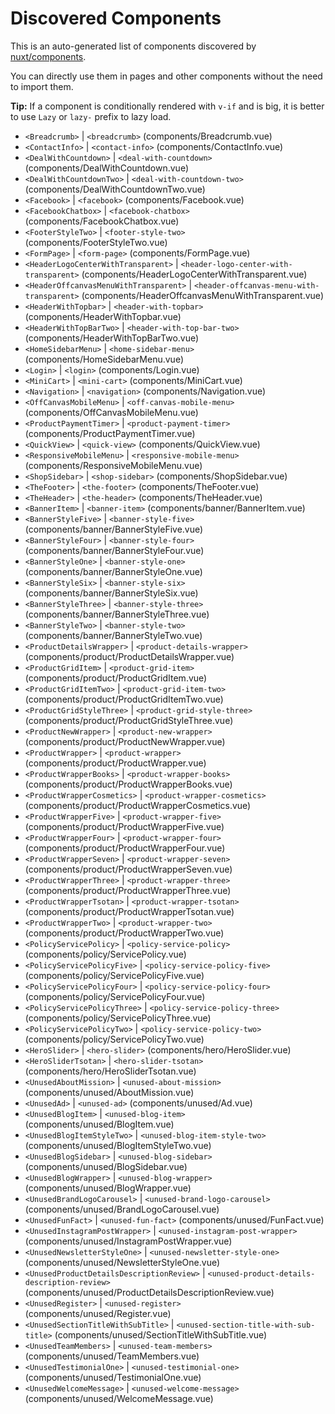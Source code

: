 # Discovered Components

This is an auto-generated list of components discovered by [nuxt/components](https://github.com/nuxt/components).

You can directly use them in pages and other components without the need to import them.

**Tip:** If a component is conditionally rendered with `v-if` and is big, it is better to use `Lazy` or `lazy-` prefix to lazy load.

- `<Breadcrumb>` | `<breadcrumb>` (components/Breadcrumb.vue)
- `<ContactInfo>` | `<contact-info>` (components/ContactInfo.vue)
- `<DealWithCountdown>` | `<deal-with-countdown>` (components/DealWithCountdown.vue)
- `<DealWithCountdownTwo>` | `<deal-with-countdown-two>` (components/DealWithCountdownTwo.vue)
- `<Facebook>` | `<facebook>` (components/Facebook.vue)
- `<FacebookChatbox>` | `<facebook-chatbox>` (components/FacebookChatbox.vue)
- `<FooterStyleTwo>` | `<footer-style-two>` (components/FooterStyleTwo.vue)
- `<FormPage>` | `<form-page>` (components/FormPage.vue)
- `<HeaderLogoCenterWithTransparent>` | `<header-logo-center-with-transparent>` (components/HeaderLogoCenterWithTransparent.vue)
- `<HeaderOffcanvasMenuWithTransparent>` | `<header-offcanvas-menu-with-transparent>` (components/HeaderOffcanvasMenuWithTransparent.vue)
- `<HeaderWithTopbar>` | `<header-with-topbar>` (components/HeaderWithTopbar.vue)
- `<HeaderWithTopBarTwo>` | `<header-with-top-bar-two>` (components/HeaderWithTopBarTwo.vue)
- `<HomeSidebarMenu>` | `<home-sidebar-menu>` (components/HomeSidebarMenu.vue)
- `<Login>` | `<login>` (components/Login.vue)
- `<MiniCart>` | `<mini-cart>` (components/MiniCart.vue)
- `<Navigation>` | `<navigation>` (components/Navigation.vue)
- `<OffCanvasMobileMenu>` | `<off-canvas-mobile-menu>` (components/OffCanvasMobileMenu.vue)
- `<ProductPaymentTimer>` | `<product-payment-timer>` (components/ProductPaymentTimer.vue)
- `<QuickView>` | `<quick-view>` (components/QuickView.vue)
- `<ResponsiveMobileMenu>` | `<responsive-mobile-menu>` (components/ResponsiveMobileMenu.vue)
- `<ShopSidebar>` | `<shop-sidebar>` (components/ShopSidebar.vue)
- `<TheFooter>` | `<the-footer>` (components/TheFooter.vue)
- `<TheHeader>` | `<the-header>` (components/TheHeader.vue)
- `<BannerItem>` | `<banner-item>` (components/banner/BannerItem.vue)
- `<BannerStyleFive>` | `<banner-style-five>` (components/banner/BannerStyleFive.vue)
- `<BannerStyleFour>` | `<banner-style-four>` (components/banner/BannerStyleFour.vue)
- `<BannerStyleOne>` | `<banner-style-one>` (components/banner/BannerStyleOne.vue)
- `<BannerStyleSix>` | `<banner-style-six>` (components/banner/BannerStyleSix.vue)
- `<BannerStyleThree>` | `<banner-style-three>` (components/banner/BannerStyleThree.vue)
- `<BannerStyleTwo>` | `<banner-style-two>` (components/banner/BannerStyleTwo.vue)
- `<ProductDetailsWrapper>` | `<product-details-wrapper>` (components/product/ProductDetailsWrapper.vue)
- `<ProductGridItem>` | `<product-grid-item>` (components/product/ProductGridItem.vue)
- `<ProductGridItemTwo>` | `<product-grid-item-two>` (components/product/ProductGridItemTwo.vue)
- `<ProductGridStyleThree>` | `<product-grid-style-three>` (components/product/ProductGridStyleThree.vue)
- `<ProductNewWrapper>` | `<product-new-wrapper>` (components/product/ProductNewWrapper.vue)
- `<ProductWrapper>` | `<product-wrapper>` (components/product/ProductWrapper.vue)
- `<ProductWrapperBooks>` | `<product-wrapper-books>` (components/product/ProductWrapperBooks.vue)
- `<ProductWrapperCosmetics>` | `<product-wrapper-cosmetics>` (components/product/ProductWrapperCosmetics.vue)
- `<ProductWrapperFive>` | `<product-wrapper-five>` (components/product/ProductWrapperFive.vue)
- `<ProductWrapperFour>` | `<product-wrapper-four>` (components/product/ProductWrapperFour.vue)
- `<ProductWrapperSeven>` | `<product-wrapper-seven>` (components/product/ProductWrapperSeven.vue)
- `<ProductWrapperThree>` | `<product-wrapper-three>` (components/product/ProductWrapperThree.vue)
- `<ProductWrapperTsotan>` | `<product-wrapper-tsotan>` (components/product/ProductWrapperTsotan.vue)
- `<ProductWrapperTwo>` | `<product-wrapper-two>` (components/product/ProductWrapperTwo.vue)
- `<PolicyServicePolicy>` | `<policy-service-policy>` (components/policy/ServicePolicy.vue)
- `<PolicyServicePolicyFive>` | `<policy-service-policy-five>` (components/policy/ServicePolicyFive.vue)
- `<PolicyServicePolicyFour>` | `<policy-service-policy-four>` (components/policy/ServicePolicyFour.vue)
- `<PolicyServicePolicyThree>` | `<policy-service-policy-three>` (components/policy/ServicePolicyThree.vue)
- `<PolicyServicePolicyTwo>` | `<policy-service-policy-two>` (components/policy/ServicePolicyTwo.vue)
- `<HeroSlider>` | `<hero-slider>` (components/hero/HeroSlider.vue)
- `<HeroSliderTsotan>` | `<hero-slider-tsotan>` (components/hero/HeroSliderTsotan.vue)
- `<UnusedAboutMission>` | `<unused-about-mission>` (components/unused/AboutMission.vue)
- `<UnusedAd>` | `<unused-ad>` (components/unused/Ad.vue)
- `<UnusedBlogItem>` | `<unused-blog-item>` (components/unused/BlogItem.vue)
- `<UnusedBlogItemStyleTwo>` | `<unused-blog-item-style-two>` (components/unused/BlogItemStyleTwo.vue)
- `<UnusedBlogSidebar>` | `<unused-blog-sidebar>` (components/unused/BlogSidebar.vue)
- `<UnusedBlogWrapper>` | `<unused-blog-wrapper>` (components/unused/BlogWrapper.vue)
- `<UnusedBrandLogoCarousel>` | `<unused-brand-logo-carousel>` (components/unused/BrandLogoCarousel.vue)
- `<UnusedFunFact>` | `<unused-fun-fact>` (components/unused/FunFact.vue)
- `<UnusedInstagramPostWrapper>` | `<unused-instagram-post-wrapper>` (components/unused/InstagramPostWrapper.vue)
- `<UnusedNewsletterStyleOne>` | `<unused-newsletter-style-one>` (components/unused/NewsletterStyleOne.vue)
- `<UnusedProductDetailsDescriptionReview>` | `<unused-product-details-description-review>` (components/unused/ProductDetailsDescriptionReview.vue)
- `<UnusedRegister>` | `<unused-register>` (components/unused/Register.vue)
- `<UnusedSectionTitleWithSubTitle>` | `<unused-section-title-with-sub-title>` (components/unused/SectionTitleWithSubTitle.vue)
- `<UnusedTeamMembers>` | `<unused-team-members>` (components/unused/TeamMembers.vue)
- `<UnusedTestimonialOne>` | `<unused-testimonial-one>` (components/unused/TestimonialOne.vue)
- `<UnusedWelcomeMessage>` | `<unused-welcome-message>` (components/unused/WelcomeMessage.vue)
